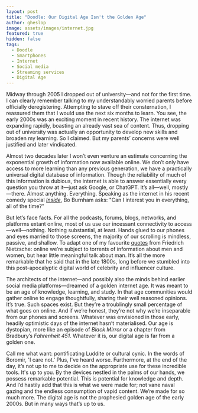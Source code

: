 ```yaml
---
layout: post
title: "Doodle: Our Digital Age Isn't the Golden Age"
author: gheslop
image: assets/images/internet.jpg
featured: true
hidden: false
tags:
  - Doodle
  - Smartphones
  - Internet
  - Social media
  - Streaming services
  - Digital Age
---
```

Midway through 2005 I dropped out of university—and not for the first time. I can clearly remember talking to my understandably worried parents before officially deregistering. Attempting to stave off their consternation, I reassured them that I would use the next six months to learn. You see, the early 2000s was an exciting moment in recent history. The internet was expanding rapidly, boasting an already vast sea of content. Thus, dropping out of university was actually an opportunity to develop new skills and broaden my learning. So I claimed. But my parents’ concerns were well justified and later vindicated.

Almost two decades later I won’t even venture an estimate concerning the exponential growth of information now available online. We don’t only have access to more learning than any previous generation, we have a practically universal digital database of information. Though the reliability of much of this information is dubious, the internet is able to answer essentially every question you throw at it—just ask Google, or ChatGPT. It’s all—well, mostly—there. Almost anything. Everything. Speaking as the internet in his recent comedy special [_Inside_](https://en.wikipedia.org/wiki/Bo_Burnham:_Inside "Bo Burnham's Inside"), Bo Burnham asks: "Can I interest you in everything, all of the time?"

But let’s face facts. For all the podcasts, forums, blogs, networks, and platforms extant online, most of us use our incessant connectivity to access—well—nothing. Nothing substantial, at least. Hands glued to our phones and eyes married to those screens, the majority of our scrolling is mindless, passive, and shallow. To adapt one of my favourite [quotes](https://rekindle.co.za/content/2020-07-03-nietzsche "Nietzsche on Entertainment") from Friedrich Nietzsche: online we’re subject to torrents of information about men and women, but hear little meaningful talk about man. It’s all the more remarkable that he said that in the late 1800s, long before we stumbled into this post-apocalyptic digital world of celebrity and influencer culture.

The architects of the internet—and possibly also the minds behind earlier social media platforms—dreamed of a golden internet age. It was meant to be an age of knowledge, learning, and study. In that age communities would gather online to engage thoughtfully, sharing their well reasoned opinions. It’s true. Such spaces exist. But they’re a troublingly small percentage of what goes on online. And if we’re honest, they’re not why we’re inseparable from our phones and screens. Whatever was envisioned in those early, headily optimistic days of the internet hasn’t materialised. Our age is dystopian, more like an episode of _Black Mirror_ or a chapter from Bradbury’s _Fahrenheit 451_. Whatever it is, our digital age is far from a golden one.

Call me what want: pontificating Luddite or cultural cynic. In the words of Boromir, 'I care not.' Plus, I've heard worse. Furthermore, at the end of the day, it’s not up to me to decide on the appropriate use for these incredible tools. It's up to you. By the devices nestled in the palms of our hands, we possess remarkable potential. This is potential for knowledge and depth. And I’d hastily add that this is what we were made for; not vane naval gazing and the endless consumption of vapid content. We’re made for so much more. The digital age is not the prophesied golden age of the early 2000s. But in many ways that’s up to us.